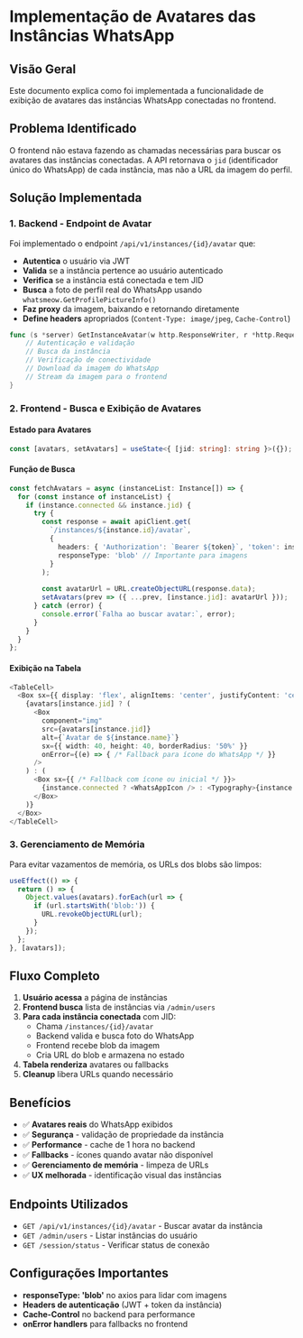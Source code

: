 # Implementação de Avatares das Instâncias WhatsApp

## Visão Geral

Este documento explica como foi implementada a funcionalidade de exibição de avatares das instâncias WhatsApp conectadas no frontend.

## Problema Identificado

O frontend não estava fazendo as chamadas necessárias para buscar os avatares das instâncias conectadas. A API retornava o `jid` (identificador único do WhatsApp) de cada instância, mas não a URL da imagem do perfil.

## Solução Implementada

### 1. Backend - Endpoint de Avatar

Foi implementado o endpoint `/api/v1/instances/{id}/avatar` que:

- **Autentica** o usuário via JWT
- **Valida** se a instância pertence ao usuário autenticado
- **Verifica** se a instância está conectada e tem JID
- **Busca** a foto de perfil real do WhatsApp usando `whatsmeow.GetProfilePictureInfo()`
- **Faz proxy** da imagem, baixando e retornando diretamente
- **Define headers** apropriados (`Content-Type: image/jpeg`, `Cache-Control`)

```go
func (s *server) GetInstanceAvatar(w http.ResponseWriter, r *http.Request) {
    // Autenticação e validação
    // Busca da instância
    // Verificação de conectividade
    // Download da imagem do WhatsApp
    // Stream da imagem para o frontend
}
```

### 2. Frontend - Busca e Exibição de Avatares

#### Estado para Avatares
```typescript
const [avatars, setAvatars] = useState<{ [jid: string]: string }>({});
```

#### Função de Busca
```typescript
const fetchAvatars = async (instanceList: Instance[]) => {
  for (const instance of instanceList) {
    if (instance.connected && instance.jid) {
      try {
        const response = await apiClient.get(
          `/instances/${instance.id}/avatar`,
          {
            headers: { 'Authorization': `Bearer ${token}`, 'token': instance.token },
            responseType: 'blob' // Importante para imagens
          }
        );
        
        const avatarUrl = URL.createObjectURL(response.data);
        setAvatars(prev => ({ ...prev, [instance.jid]: avatarUrl }));
      } catch (error) {
        console.error(`Falha ao buscar avatar:`, error);
      }
    }
  }
};
```

#### Exibição na Tabela
```typescript
<TableCell>
  <Box sx={{ display: 'flex', alignItems: 'center', justifyContent: 'center' }}>
    {avatars[instance.jid] ? (
      <Box
        component="img"
        src={avatars[instance.jid]}
        alt={`Avatar de ${instance.name}`}
        sx={{ width: 40, height: 40, borderRadius: '50%' }}
        onError={(e) => { /* Fallback para ícone do WhatsApp */ }}
      />
    ) : (
      <Box sx={{ /* Fallback com ícone ou inicial */ }}>
        {instance.connected ? <WhatsAppIcon /> : <Typography>{instance.name[0]}</Typography>}
      </Box>
    )}
  </Box>
</TableCell>
```

### 3. Gerenciamento de Memória

Para evitar vazamentos de memória, os URLs dos blobs são limpos:

```typescript
useEffect(() => {
  return () => {
    Object.values(avatars).forEach(url => {
      if (url.startsWith('blob:')) {
        URL.revokeObjectURL(url);
      }
    });
  };
}, [avatars]);
```

## Fluxo Completo

1. **Usuário acessa** a página de instâncias
2. **Frontend busca** lista de instâncias via `/admin/users`
3. **Para cada instância conectada** com JID:
   - Chama `/instances/{id}/avatar`
   - Backend valida e busca foto do WhatsApp
   - Frontend recebe blob da imagem
   - Cria URL do blob e armazena no estado
4. **Tabela renderiza** avatares ou fallbacks
5. **Cleanup** libera URLs quando necessário

## Benefícios

- ✅ **Avatares reais** do WhatsApp exibidos
- ✅ **Segurança** - validação de propriedade da instância
- ✅ **Performance** - cache de 1 hora no backend
- ✅ **Fallbacks** - ícones quando avatar não disponível
- ✅ **Gerenciamento de memória** - limpeza de URLs
- ✅ **UX melhorada** - identificação visual das instâncias

## Endpoints Utilizados

- `GET /api/v1/instances/{id}/avatar` - Buscar avatar da instância
- `GET /admin/users` - Listar instâncias do usuário
- `GET /session/status` - Verificar status de conexão

## Configurações Importantes

- **responseType: 'blob'** no axios para lidar com imagens
- **Headers de autenticação** (JWT + token da instância)
- **Cache-Control** no backend para performance
- **onError handlers** para fallbacks no frontend
